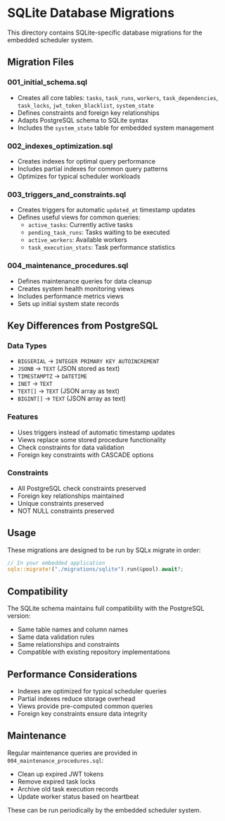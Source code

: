 # SQLite Database Migrations

This directory contains SQLite-specific database migrations for the embedded scheduler system.

## Migration Files

### 001_initial_schema.sql

- Creates all core tables: `tasks`, `task_runs`, `workers`, `task_dependencies`, `task_locks`, `jwt_token_blacklist`, `system_state`
- Defines constraints and foreign key relationships
- Adapts PostgreSQL schema to SQLite syntax
- Includes the `system_state` table for embedded system management

### 002_indexes_optimization.sql

- Creates indexes for optimal query performance
- Includes partial indexes for common query patterns
- Optimizes for typical scheduler workloads

### 003_triggers_and_constraints.sql

- Creates triggers for automatic `updated_at` timestamp updates
- Defines useful views for common queries:
  - `active_tasks`: Currently active tasks
  - `pending_task_runs`: Tasks waiting to be executed
  - `active_workers`: Available workers
  - `task_execution_stats`: Task performance statistics

### 004_maintenance_procedures.sql

- Defines maintenance queries for data cleanup
- Creates system health monitoring views
- Includes performance metrics views
- Sets up initial system state records

## Key Differences from PostgreSQL

### Data Types

- `BIGSERIAL` → `INTEGER PRIMARY KEY AUTOINCREMENT`
- `JSONB` → `TEXT` (JSON stored as text)
- `TIMESTAMPTZ` → `DATETIME`
- `INET` → `TEXT`
- `TEXT[]` → `TEXT` (JSON array as text)
- `BIGINT[]` → `TEXT` (JSON array as text)

### Features

- Uses triggers instead of automatic timestamp updates
- Views replace some stored procedure functionality
- Check constraints for data validation
- Foreign key constraints with CASCADE options

### Constraints

- All PostgreSQL check constraints preserved
- Foreign key relationships maintained
- Unique constraints preserved
- NOT NULL constraints preserved

## Usage

These migrations are designed to be run by SQLx migrate in order:

```rust
// In your embedded application
sqlx::migrate!("./migrations/sqlite").run(&pool).await?;
```

## Compatibility

The SQLite schema maintains full compatibility with the PostgreSQL version:

- Same table names and column names
- Same data validation rules
- Same relationships and constraints
- Compatible with existing repository implementations

## Performance Considerations

- Indexes are optimized for typical scheduler queries
- Partial indexes reduce storage overhead
- Views provide pre-computed common queries
- Foreign key constraints ensure data integrity

## Maintenance

Regular maintenance queries are provided in `004_maintenance_procedures.sql`:

- Clean up expired JWT tokens
- Remove expired task locks
- Archive old task execution records
- Update worker status based on heartbeat

These can be run periodically by the embedded scheduler system.
